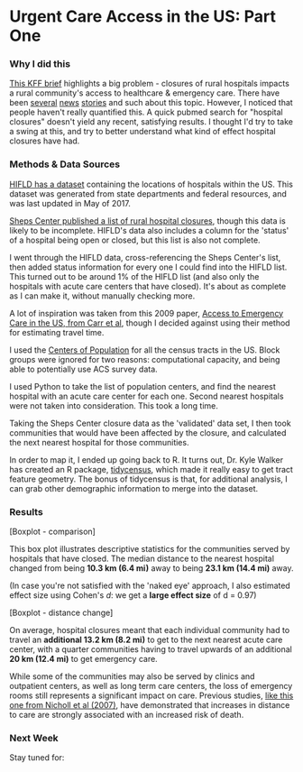 # Urgent Care Access in the US: Part One


### Why I did this
[This KFF brief](https://www.kff.org/medicaid/issue-brief/a-look-at-rural-hospital-closures-and-implications-for-access-to-care/) highlights a big problem - closures of rural hospitals impacts a rural community's access to healthcare & emergency care. There have been [several](http://www.modernhealthcare.com/article/20180609/NEWS/180609929) [news](https://www.statnews.com/2018/01/08/medicaid-hospital-closures/) [stories](https://www.hrsa.gov/enews/past-issues/2017/october-19/hospitals-closing-increase.html) and such about this topic. However, I noticed that people haven't really quantified this. A quick pubmed search for "hospital closures" doesn't yield any recent, satisfying results. I thought I'd try to take a swing at this, and try to better understand what kind of effect hospital closures have had.



### Methods & Data Sources
[HIFLD has a dataset](https://hifld-geoplatform.opendata.arcgis.com/datasets/hospitals?geometry=-182.07%2C7.695%2C35.899%2C56.744&orderBy=TRAUMA&orderByAsc=false)  containing the locations of hospitals within the US. This dataset was generated from state departments and federal resources, and was last updated in May of 2017.

[Sheps Center published a list of rural hospital closures](http://www.shepscenter.unc.edu/programs-projects/rural-health/rural-hospital-closures/), though this data is likely to be incomplete. HIFLD's data also includes a column for the 'status' of a hospital being open or closed, but this list is also not complete.

I went through the HIFLD data, cross-referencing the Sheps Center's list, then added status information for every one I could find into the HIFLD list. This turned out to be around 1% of the HIFLD list (and also only the hospitals with acute care centers that have closed). It's about as complete as I can make it, without manually checking more.

A lot of inspiration was taken from this 2009 paper, [Access to Emergency Care in the US, from Carr et al](https://www.ncbi.nlm.nih.gov/pmc/articles/PMC2728684/), though I decided against using their method for estimating travel time.

I used the [Centers of Population](https://www.census.gov/geo/reference/centersofpop.html) for all the census tracts in the US. Block groups were ignored for two reasons: computational capacity, and being able to potentially use ACS survey data.

I used Python to take the list of population centers, and find the nearest hospital with an acute care center for each one. Second nearest hospitals were not taken into consideration. This took a long time.

Taking the Sheps Center closure data as the 'validated' data set, I then took communities that would have been affected by the closure, and calculated the next nearest hospital for those communities.

In order to map it, I ended up going back to R. It turns out, Dr. Kyle Walker has created an R package, [tidycensus](https://walkerke.github.io/tidycensus/index.html), which made it really easy to get tract feature geometry. The bonus of tidycensus is that, for additional analysis, I can grab other demographic information to merge into the dataset.

### Results

[Boxplot - comparison]

This box plot illustrates descriptive statistics for the communities served by hospitals that have closed. The median distance to the nearest hospital changed from being **10.3 km (6.4 mi)**  away to being **23.1 km (14.4 mi)** away.

(In case you're not satisfied with the 'naked eye' approach, I also estimated effect size using Cohen's *d*:  we get a **large effect size** of d = 0.97)

[Boxplot - distance change]

On average, hospital closures meant that each individual community had to travel an **additional 13.2 km (8.2 mi)** to get to the next nearest acute care center, with a quarter communities having to travel upwards of an additional **20 km (12.4 mi)** to get emergency care.


While some of the communities may also be served by clinics and outpatient centers, as well as long term care centers, the loss of emergency rooms still represents a significant impact on care. Previous studies, [like this one from Nicholl et al (2007)](https://www.ncbi.nlm.nih.gov/pubmed/17711952), have demonstrated that increases in distance to care are strongly associated with an increased risk of death.




### Next Week
Stay tuned for:
